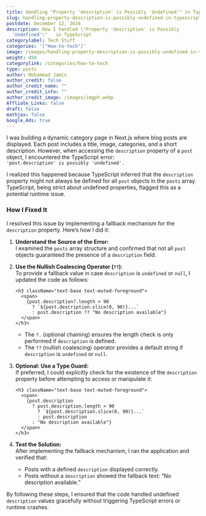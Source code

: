 ```yaml
---
title: Handling "Property 'description' is Possibly 'Undefined'" in TypeScript
slug: handling-property-description-is-possibly-undefined-in-typescript
postdate: December 12, 2024
description: How I handled \"Property 'description' is Possibly
  'Undefined'\"   in TypeScript
categorylabel: Tech Stuff
categories: '["How-to-tech"]'
image: /images/handling-property-description-is-possibly-undefined-in-typescript.png
weight: 450
categorylink: /categories/how-to-tech
type: posts
author: Mohammad Jamiu
author_credit: false
author_credit_name: ""
author_credit_info: ""
author_credit_image: /images/imgph.webp
Affliate_Links: false
draft: false
mathjax: false
Google_Ads: true
---
```

I was building a dynamic category page in Next.js where blog posts are displayed. Each post includes a title, image, categories, and a short description. However, when accessing the `description` property of a `post` object, I encountered the TypeScript error:\
`'post.description' is possibly 'undefined'.`

I realized this happened because TypeScript inferred that the `description` property might not always be defined for all `post` objects in the `posts` array. TypeScript, being strict about undefined properties, flagged this as a potential runtime issue.

### **How I Fixed It**

I resolved this issue by implementing a fallback mechanism for the `description` property. Here’s how I did it:

1. **Understand the Source of the Error:**\
   I examined the `posts` array structure and confirmed that not all `post` objects guaranteed the presence of a `description` field.
2. **Use the Nullish Coalescing Operator (`??`)**:\
   To provide a fallback value in case `description` is `undefined` or `null`, I updated the code as follows:

   ```tsx
   <h3 className="text-base text-muted-foreground">
     <span>
       {post.description?.length > 90
         ? `${post.description.slice(0, 90)}...`
         : post.description ?? "No description available"}
     </span>
   </h3>
   ```

   * The `?.` (optional chaining) ensures the length check is only performed if `description` is defined.
   * The `??` (nullish coalescing) operator provides a default string if `description` is `undefined` or `null`.
3. **Optional: Use a Type Guard:**\
   If preferred, I could explicitly check for the existence of the `description` property before attempting to access or manipulate it:

   ```tsx
   <h3 className="text-base text-muted-foreground">
     <span>
       {post.description
         ? post.description.length > 90
           ? `${post.description.slice(0, 90)}...`
           : post.description
         : "No description available"}
     </span>
   </h3>
   ```
4. **Test the Solution:**\
   After implementing the fallback mechanism, I ran the application and verified that:

   * Posts with a defined `description` displayed correctly.
   * Posts without a `description` showed the fallback text: “No description available.”

By following these steps, I ensured that the code handled undefined `description` values gracefully without triggering TypeScript errors or runtime crashes.

